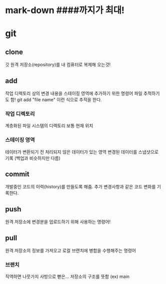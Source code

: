 # mark-down ####까지가 최대!
# git

## clone

깃 원격 저장소(repository)를 내 컴퓨터로 복제해 오는것!

## add 

작업 디렉토리 상의 변경 내용을 스테이징 영역에 추가하기 위한 명령어
파일 추적하기도 함! git add "file name" 이런 식으로 추적을 한다.

### 작업 디렉토리

계층화된 파일 시스템의 디렉토리 보통 현재 위치

### 스테이징 영역
테이터가 변환되기 전 처리되지 않은 데이터가 있는 영역 
변경된 데이터를 스냅샷으로 기록 (백업과 비슷하지만 다름)

## commit

개발중인 코드의 이력(history)를 만들도록 해줌.
추가 변경사항과 같은 코드 변화를 기록한다.

## push

원격 저장소에 변경분을 업로드하기 위해 사용하는 명령어!

## pull

원격 저장소의 정보를 가져오고 로컬 브랜치에 병합을 수행해주는 명령어

### 브랜치

직역하면 나뭇가지 사방으로 뻗은... 저장소의 구조를 뜻함
(ex) main